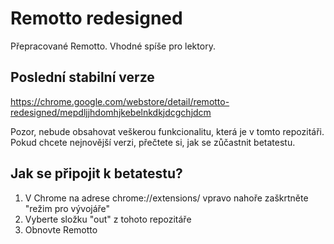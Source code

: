 # Remotto redesigned
 Přepracované Remotto. Vhodné spíše pro lektory.
 
## Poslední stabilní verze
https://chrome.google.com/webstore/detail/remotto-redesigned/mepdljjhdomhjkebelnkdkjdcgchjdcm

Pozor, nebude obsahovat veškerou funkcionalitu, která je v tomto repozitáři. Pokud chcete nejnovější verzi, přečtete si, jak se zůčastnit betatestu.

## Jak se připojit k betatestu?
1. V Chrome na adrese chrome://extensions/ vpravo nahoře zaškrtněte "režim pro vývojáře"
2. Vyberte složku "out" z tohoto repozitáře
3. Obnovte Remotto
